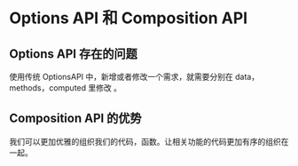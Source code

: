 # Options API 和 Composition API

## Options API 存在的问题

使用传统 OptionsAPI 中，新增或者修改一个需求，就需要分别在 data，methods，computed 里修改 。

## Composition API 的优势

我们可以更加优雅的组织我们的代码，函数。让相关功能的代码更加有序的组织在一起。
